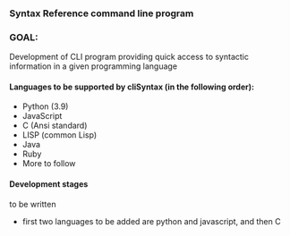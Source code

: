 ### Syntax Reference command line program

### GOAL:
Development of CLI program providing quick access to syntactic information in a given programming language




#### Languages to be supported by cliSyntax (in the following order):
- Python (3.9)
- JavaScript
- C (Ansi standard)
- LISP (common Lisp)
- Java
- Ruby
- More to follow



#### Development stages

to be written









- first two languages to be added are python and javascript, and then C






